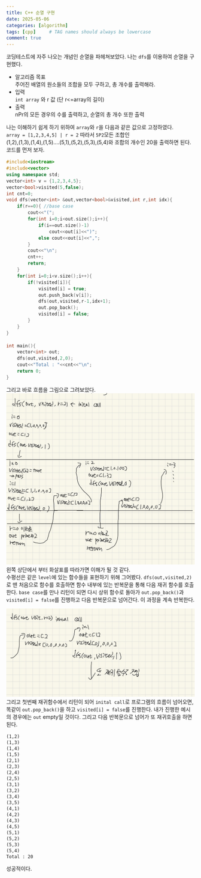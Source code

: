 ```yaml
---
title: C++ 순열 구현
date: 2025-05-06 
categories: [algorithm]
tags: [cpp]     # TAG names should always be lowercase
comment: true
---
```

코딩테스트에 자주 나오는 개념인 순열을 파헤쳐보았다.
나는 `dfs`를 이용하여 순열을 구현했다.

* 알고리즘 목표<br>
주어진 배열의 원소들의 조합을 모두 구하고, 총 개수를 출력해라.
* 입력 <br>
`int array` 와 r 값 (단 r<=array의 길이)
* 출력 <br>
nPr의 모든 경우의 수를 출력하고, 순열의 총 개수 또한 출력

나는 이해하기 쉽게 하기 위하여 `array`와 `r`을 다음과 같은 값으로 고정하였다.<br>
`array = [1,2,3,4,5] | r = 2`
따라서 `5P2`모든 조합인
<br>(1,2),(1,3),(1,4),(1,5)....(5,1),(5,2),(5,3),(5,4)와 조합의 개수인 20을 출력하면 된다.
코드를 먼저 보자.
```cpp
#include<iostream>
#include<vector>
using namespace std;
vector<int> v = {1,2,3,4,5};
vector<bool>visited(5,false);
int cnt=0;
void dfs(vector<int> &out,vector<bool>&visited,int r,int idx){
    if(r==0){ //base case
        cout<<"(";
        for(int i=0;i<out.size();i++){
            if(i==out.size()-1)
                cout<<out[i]<<")";
            else cout<<out[i]<<",";
        }
        cout<<"\n";
        cnt++;
        return;
    }
    for(int i=0;i<v.size();i++){
        if(!visited[i]){
            visited[i] = true;
            out.push_back(v[i]);
            dfs(out,visited,r-1,idx+1);
            out.pop_back();
            visited[i] = false;
        }
    }
}

int main(){
    vector<int> out;
    dfs(out,visited,2,0);
    cout<<"Total : "<<cnt<<"\n";
    return 0;
}

```
그리고 바로 흐름을 그림으로 그려보았다.
![img-description](/assets/img/dfs-11.jpg)
왼쪽 상단에서 부터 화살표를 따라가면 이해가 될 것 같다.<br>
수평선은 같은 `level`에 있는 함수들을 표현하기 위해 그어봤다.
`dfs(out,visited,2)`로 맨 처음으로 함수를 호출하면 
함수 내부에 있는 반복문을 통해 다음 재귀 함수를 호출한다.
`base case`를 만나 리턴이 되면 다시 상위 함수로 돌아가 `out.pop_back()`과 `visited[i] = false`를 진행하고 다음 반복문으로 넘어간다. 이 과정을 계속 반복한다.

![img-description](/assets/img/dfs-12.jpg)
그리고 첫번째 재귀함수에서 리턴이 되어 `inital call`로 프로그램의 흐름이 넘어오면, 똑같이 `out.pop_back()`을 하고 `visited[i] = false`를 진행한다. 내가 진행한 예시의 경우에는 `out` empty일 것이다. 그리고 다음 반복문으로 넘어가 또 재귀호출을 하면 된다. 

```
(1,2)
(1,3)
(1,4)
(1,5)
(2,1)
(2,3)
(2,4)
(2,5)
(3,1)
(3,2)
(3,4)
(3,5)
(4,1)
(4,2)
(4,3)
(4,5)
(5,1)
(5,2)
(5,3)
(5,4)
Total : 20
```

성공적이다.